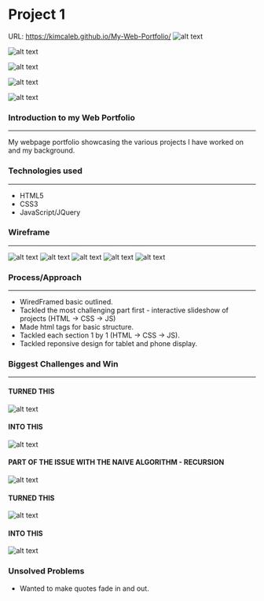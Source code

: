 # Project 1

URL: https://kimcaleb.github.io/My-Web-Portfolio/
![alt text](https://i.imgur.com/HYFDYGU.png)

![alt text](https://i.imgur.com/R0umlIE.png)

![alt text](https://i.imgur.com/OmpIWrw.png)

![alt text](https://i.imgur.com/TBoGDg0.png)

![alt text](https://i.imgur.com/5xEDjbf.png)


### Introduction to my Web Portfolio
---
My webpage portfolio showcasing the various projects I have worked on and my background.



### Technologies used
---
- HTML5
- CSS3
- JavaScript/JQuery


### Wireframe
---
![alt text](https://i.imgur.com/P8Yn0ih.png)
![alt text](https://i.imgur.com/K8O58Hz.png)
![alt text](https://i.imgur.com/k5kH5Ll.png)
![alt text](https://i.imgur.com/CSxfVWv.png)
![alt text](https://i.imgur.com/RcoAWBC.png)


### Process/Approach
---
- WiredFramed basic outlined.
- Tackled the most challenging part first - interactive slideshow of projects (HTML -> CSS -> JS)
- Made html tags for basic structure.
- Tackled each section 1 by 1 (HTML -> CSS -> JS).
- Tackled reponsive design for tablet and phone display. 

### Biggest Challenges and Win
---
#### TURNED THIS
![alt text](https://i.imgur.com/al4iHpp.png)
#### INTO THIS
![alt text](https://i.imgur.com/vMLy000.png)
#### PART OF THE ISSUE WITH THE NAIVE ALGORITHM - RECURSION
![alt text](https://i.imgur.com/iw7cwXH.png)
#### TURNED THIS
![alt text](https://i.imgur.com/IgtoA7k.png)
#### INTO THIS
![alt text](https://i.imgur.com/yUGz9MX.png)

### Unsolved Problems
- Wanted to make quotes fade in and out.
